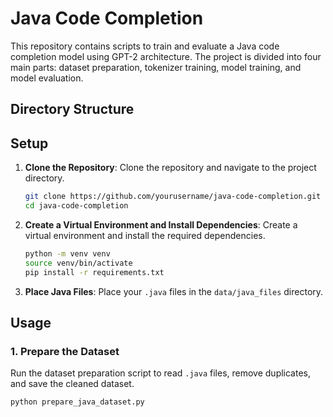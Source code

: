 # Java Code Completion

This repository contains scripts to train and evaluate a Java code completion model using GPT-2 architecture. The project is divided into four main parts: dataset preparation, tokenizer training, model training, and model evaluation.

## Directory Structure


## Setup

1. **Clone the Repository**: Clone the repository and navigate to the project directory.

    ```sh
    git clone https://github.com/yourusername/java-code-completion.git
    cd java-code-completion
    ```

2. **Create a Virtual Environment and Install Dependencies**: Create a virtual environment and install the required dependencies.

    ```sh
    python -m venv venv
    source venv/bin/activate
    pip install -r requirements.txt
    ```

3. **Place Java Files**: Place your `.java` files in the `data/java_files` directory.

## Usage

### 1. Prepare the Dataset

Run the dataset preparation script to read `.java` files, remove duplicates, and save the cleaned dataset.

```sh
python prepare_java_dataset.py
